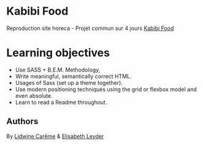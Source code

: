 # Kabibi Food

Reproduction site horeca - Projet commun sur 4 jours 
[Kabibi Food](https://elibbth.github.io/Kabibi-Food/)

# Learning objectives
- Use SASS + B.E.M. Methodology,
- Write meaningful, semantically correct HTML.
- Usages of Sass (set up a theme together).
- Use modern positioning techniques using the grid or flexbox model and even absolute.
- Learn to read a Readme throughout.

## Authors
By [Lidwine Carême](https://www.github.com/LidwinePrior) & [Elisabeth Leyder](https://github.com/Elibbth)

